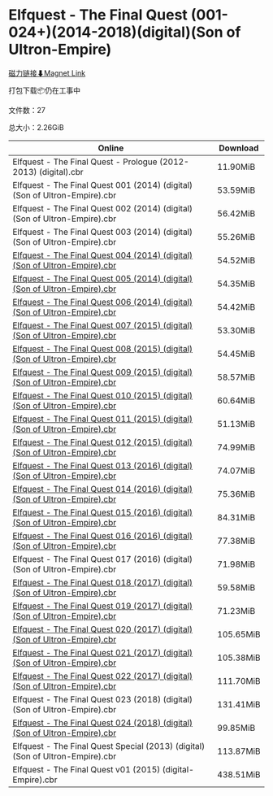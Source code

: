 # Elfquest - The Final Quest (001-024+)(2014-2018)(digital)(Son of Ultron-Empire)

[磁力链接⬇Magnet Link](magnet:?xt=urn:btih:8b621b429b2401ea782fa108ee2f571bb50b4de8&dn=Elfquest%20-%20The%20Final%20Quest%20%28001-024%2B%29%282014-2018%29%28digital%29%28Son%20of%20Ultron-Empire%29)

打包下载📦仍在工事中

文件数：27

总大小：2.26GiB

Online | Download
--- | ---
Elfquest - The Final Quest - Prologue (2012-2013) (digital).cbr | 11.90MiB
Elfquest - The Final Quest 001 (2014) (digital) (Son of Ultron-Empire).cbr | 53.59MiB
Elfquest - The Final Quest 002 (2014) (digital) (Son of Ultron-Empire).cbr | 56.42MiB
Elfquest - The Final Quest 003 (2014) (digital) (Son of Ultron-Empire).cbr | 55.26MiB
[Elfquest - The Final Quest 004 (2014) (digital) (Son of Ultron-Empire).cbr](https://github.com/alicewish/markdown/blob/master/comic/Elfquest-Final-Quest-004-2014-digital-Son-of-Ultron-Empire-cbr.md) | 54.52MiB
[Elfquest - The Final Quest 005 (2014) (digital) (Son of Ultron-Empire).cbr](https://github.com/alicewish/markdown/blob/master/comic/Elfquest-Final-Quest-005-2014-digital-Son-of-Ultron-Empire-cbr.md) | 54.35MiB
[Elfquest - The Final Quest 006 (2014) (digital) (Son of Ultron-Empire).cbr](https://github.com/alicewish/markdown/blob/master/comic/Elfquest-Final-Quest-006-2014-digital-Son-of-Ultron-Empire-cbr.md) | 54.42MiB
[Elfquest - The Final Quest 007 (2015) (digital) (Son of Ultron-Empire).cbr](https://github.com/alicewish/markdown/blob/master/comic/Elfquest-Final-Quest-007-2015-digital-Son-of-Ultron-Empire-cbr.md) | 53.30MiB
[Elfquest - The Final Quest 008 (2015) (digital) (Son of Ultron-Empire).cbr](https://github.com/alicewish/markdown/blob/master/comic/Elfquest-Final-Quest-008-2015-digital-Son-of-Ultron-Empire-cbr.md) | 54.45MiB
[Elfquest - The Final Quest 009 (2015) (digital) (Son of Ultron-Empire).cbr](https://github.com/alicewish/markdown/blob/master/comic/Elfquest-Final-Quest-009-2015-digital-Son-of-Ultron-Empire-cbr.md) | 58.57MiB
[Elfquest - The Final Quest 010 (2015) (digital) (Son of Ultron-Empire).cbr](https://github.com/alicewish/markdown/blob/master/comic/Elfquest-Final-Quest-010-2015-digital-Son-of-Ultron-Empire-cbr.md) | 60.64MiB
[Elfquest - The Final Quest 011 (2015) (digital) (Son of Ultron-Empire).cbr](https://github.com/alicewish/markdown/blob/master/comic/Elfquest-Final-Quest-011-2015-digital-Son-of-Ultron-Empire-cbr.md) | 51.13MiB
[Elfquest - The Final Quest 012 (2015) (digital) (Son of Ultron-Empire).cbr](https://github.com/alicewish/markdown/blob/master/comic/Elfquest-Final-Quest-012-2015-digital-Son-of-Ultron-Empire-cbr.md) | 74.99MiB
[Elfquest - The Final Quest 013 (2016) (digital) (Son of Ultron-Empire).cbr](https://github.com/alicewish/markdown/blob/master/comic/Elfquest-Final-Quest-013-2016-digital-Son-of-Ultron-Empire-cbr.md) | 74.07MiB
[Elfquest - The Final Quest 014 (2016) (digital) (Son of Ultron-Empire).cbr](https://github.com/alicewish/markdown/blob/master/comic/Elfquest-Final-Quest-014-2016-digital-Son-of-Ultron-Empire-cbr.md) | 75.36MiB
[Elfquest - The Final Quest 015 (2016) (digital) (Son of Ultron-Empire).cbr](https://github.com/alicewish/markdown/blob/master/comic/Elfquest-Final-Quest-015-2016-digital-Son-of-Ultron-Empire-cbr.md) | 84.31MiB
[Elfquest - The Final Quest 016 (2016) (digital) (Son of Ultron-Empire).cbr](https://github.com/alicewish/markdown/blob/master/comic/Elfquest-Final-Quest-016-2016-digital-Son-of-Ultron-Empire-cbr.md) | 77.38MiB
Elfquest - The Final Quest 017 (2016) (digital) (Son of Ultron-Empire).cbr | 71.98MiB
[Elfquest - The Final Quest 018 (2017) (digital) (Son of Ultron-Empire).cbr](https://github.com/alicewish/markdown/blob/master/comic/Elfquest-Final-Quest-018-2017-digital-Son-of-Ultron-Empire-cbr.md) | 59.58MiB
[Elfquest - The Final Quest 019 (2017) (digital) (Son of Ultron-Empire).cbr](https://github.com/alicewish/markdown/blob/master/comic/Elfquest-Final-Quest-019-2017-digital-Son-of-Ultron-Empire-cbr.md) | 71.23MiB
[Elfquest - The Final Quest 020 (2017) (digital) (Son of Ultron-Empire).cbr](https://github.com/alicewish/markdown/blob/master/comic/Elfquest-Final-Quest-020-2017-digital-Son-of-Ultron-Empire-cbr.md) | 105.65MiB
[Elfquest - The Final Quest 021 (2017) (digital) (Son of Ultron-Empire).cbr](https://github.com/alicewish/markdown/blob/master/comic/Elfquest-Final-Quest-021-2017-digital-Son-of-Ultron-Empire-cbr.md) | 105.38MiB
[Elfquest - The Final Quest 022 (2017) (digital) (Son of Ultron-Empire).cbr](https://github.com/alicewish/markdown/blob/master/comic/Elfquest-Final-Quest-022-2017-digital-Son-of-Ultron-Empire-cbr.md) | 111.70MiB
Elfquest - The Final Quest 023 (2018) (digital) (Son of Ultron-Empire).cbr | 131.41MiB
[Elfquest - The Final Quest 024 (2018) (digital) (Son of Ultron-Empire).cbr](https://github.com/alicewish/markdown/blob/master/comic/Elfquest-Final-Quest-024-2018-digital-Son-of-Ultron-Empire-cbr.md) | 99.85MiB
Elfquest - The Final Quest Special (2013) (digital) (Son of Ultron-Empire).cbr | 113.87MiB
Elfquest - The Final Quest v01 (2015) (digital-Empire).cbr | 438.51MiB